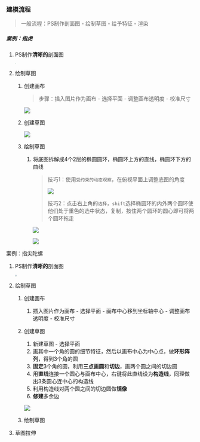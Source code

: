 ### 建模流程

> 一般流程：PS制作剖面图 - 绘制草图 - 给予特征 - 渲染

##### 案例：指虎

1. PS制作**清晰的**剖面图

   <img src="https://gitee.com/jiangsai0502/PicBedRepo/raw/master/img/20200513093544.png" style="zoom:10%;" />

2. 绘制草图

   1. 创建画布

      > 步骤：插入图片作为画布 - 选择平面 - 调整画布透明度 - 校准尺寸

      ![](https://gitee.com/jiangsai0502/PicBedRepo/raw/master/img/20200513114556.png)

   2. 创建草图

      ![](https://gitee.com/jiangsai0502/PicBedRepo/raw/master/img/20200513114737.png)

   3. 绘制草图

      1. 将底图拆解成4个2层的椭圆圆环，椭圆环上方的直线，椭圆环下方的曲线

         > 技巧1：使用`受约束的动态观察`，在俯视平面上调整底图的角度
         >
         > ![](https://gitee.com/jiangsai0502/PicBedRepo/raw/master/img/20200513123136.png)
         >
         > 技巧2：点击右上角的`选择`，`shift`选择椭圆环的内外两个圆环使他们处于重色的选中状态，复制，按住两个圆环的圆心即可将两个圆环拖走

         ![](https://gitee.com/jiangsai0502/PicBedRepo/raw/master/img/20200513122939.png)

         ![](https://gitee.com/jiangsai0502/PicBedRepo/raw/master/img/20200513130453.png)




案例：指尖陀螺

1. PS制作**清晰的**剖面图

   <img src="https://gitee.com/jiangsai0502/PicBedRepo/raw/master/img/20200519182629.png" style="zoom:25%;" />

2. 绘制草图

   1. 创建画布

      1. 插入图片作为画布 - 选择平面 - 画布中心移到坐标轴中心 - 调整画布透明度 - 校准尺寸

   2. 创建草图

      1. 新建草图 - 选择平面
      2. 画其中一个角的圆的细节特征，然后以画布中心为中心点，做**环形阵列**，得到3个角的圆
      3. **固定**3个角的圆，利用**三点画圆**和**切边**，画两个圆之间的切边圆
      4. 用**直线**连接一个圆心与画布中心，右键将此直线设为**构造线**，同理做出3条圆心连中心的构造线
      5. 利用构造线对两个圆之间的切边圆做**镜像**
      6. **修建**多余边

      ![](https://gitee.com/jiangsai0502/PicBedRepo/raw/master/img/20200519210758.png)

   3. 绘制草图

3. 草图拉伸































